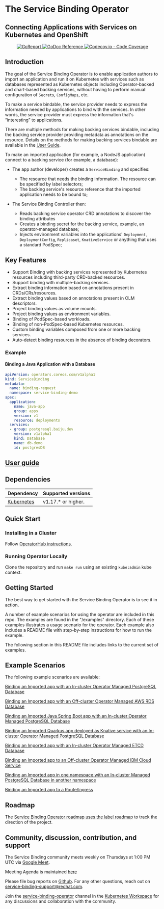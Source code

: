 # The Service Binding Operator
## Connecting Applications with Services on Kubernetes and OpenShift

<p align="center">
    <a alt="GoReport" href="https://goreportcard.com/report/github.com/redhat-developer/service-binding-operator">
        <img alt="GoReport" src="https://goreportcard.com/badge/github.com/redhat-developer/service-binding-operator">
    </a>
    <a href="https://godoc.org/github.com/redhat-developer/service-binding-operator">
        <img alt="GoDoc Reference" src="https://godoc.org/github.com/redhat-developer/service-binding-operator?status.svg">
    </a>
    <a href="https://codecov.io/gh/redhat-developer/service-binding-operator">
        <img alt="Codecov.io - Code Coverage" src="https://codecov.io/gh/redhat-developer/service-binding-operator/branch/master/graph/badge.svg">
    </a>
</p>

## Introduction

The goal of the Service Binding Operator is to enable application authors to
import an application and run it on Kubernetes with services
such as databases represented as Kubernetes objects including Operator-backed and chart-based backing services, without having to perform manual configuration of `Secrets`,
`ConfigMaps`, etc.

To make a service bindable, the service provider needs to express
the information needed by applications to bind with the services. In other words, the service provider must express the
information that's “interesting” to applications.

There are multiple methods for making backing services
bindable, including the backing service provider providing metadata as
annotations on the resource. Details on the methods for making backing services bindable
are available in the [User Guide](docs/User_Guide.md).

To make an imported application (for example, a NodeJS application)
connect to a backing service (for example, a database):

* The app author (developer) creates a `ServiceBinding` and specifies:
  * The resource that needs the binding information. The resource can be
    specified by label selectors;
  * The backing service's resource reference that the imported application
    needs to be bound to;

* The Service Binding Controller then:
  * Reads backing service operator CRD annotations to discover the
    binding attributes
  * Creates a binding secret for the backing service, example, an operator-managed database;
  * Injects environment variables into the applications' `Deployment`, `DeploymentConfig`,
    `Replicaset`, `KnativeService` or anything that uses a standard PodSpec;

## Key Features

* Support Binding with backing services represented by Kubernetes resources including third-party CRD-backed resources.
* Support binding with multiple-backing services.
* Extract binding information based on annotations present in CRDs/CRs/resources. 
* Extract binding values based on annotations present in OLM descriptors.
* Project binding values as volume mounts.
* Project binding values as environment variables.
* Binding of PodSpec-based workloads.
* Binding of non-PodSpec-based Kubernetes resources.
* Custom binding variables composed from one or more backing services.
* Auto-detect binding resources in the absence of binding decorators.

### Example
#### Binding a Java Application with a Database

``` yaml
apiVersion: operators.coreos.com/v1alpha1
kind: ServiceBinding
metadata:
  name: binding-request
  namespace: service-binding-demo
spec:
  application:
    name: java-app
    group: apps
    version: v1
    resource: deployments
  services:
  - group: postgresql.baiju.dev
    version: v1alpha1
    kind: Database
    name: db-demo
    id: postgresDB
```

## [User guide](docs/User_Guide.md)

## Dependencies

| Dependency                                | Supported versions           |
| ----------------------------------------- | ---------------------------- |
| [Kubernetes](https://kubernetes.io/)      |  v1.17.\* or higher.        |


## Quick Start

### Installing in a Cluster

Follow [OperatorHub instructions](https://operatorhub.io/operator/service-binding-operator).

### Running Operator Locally

Clone the repository and run `make run` using an existing `kube:admin` kube context.

## Getting Started

The best way to get started with the Service Binding Operator is to see it in action.

A number of example scenarios for using the operator are included in this
repo. The examples are found in the "/examples" directory. Each of these
examples illustrates a usage scenario for the operator. Each example also
includes a README file with step-by-step instructions for how to run the
example.

The following section in this README file includes links to the current set of examples.

## Example Scenarios

The following example scenarios are available:

[Binding an Imported app with an In-cluster Operator Managed PostgreSQL Database](examples/nodejs_postgresql/README.md)

[Binding an Imported app with an Off-cluster Operator Managed AWS RDS Database](examples/nodejs_awsrds_varprefix/README.md)

[Binding an Imported Java Spring Boot app with an In-cluster Operator Managed PostgreSQL Database](examples/java_postgresql_customvar/README.md)

[Binding an Imported Quarkus app deployed as Knative service with an In-cluster Operator Managed PostgreSQL Database](examples/knative_postgresql_customvar/README.md)

[Binding an Imported app with an In-cluster Operator Managed ETCD Database](examples/nodejs_etcd_operator/README.md)

[Binding an Imported app to an Off-cluster Operator Managed IBM Cloud Service](examples/nodejs_ibmcloud_operator/README.md)

[Binding an Imported app in one namespace with an In-cluster Managed PostgreSQL Database in another namespace](examples/nodejs_postgresql_namespaces/README.md)

[Binding an Imported app to a Route/Ingress](examples/route_k8s_resource/README.md)

## Roadmap

The [Service Binding Operator roadmap uses the label roadmap](https://github.com/redhat-developer/service-binding-operator/labels/roadmap) to track the direction of the project.

## Community, discussion, contribution, and support

The Service Binding community meets weekly on Thursdays at 1:00 PM UTC via [Google Meet](https://meet.google.com/nkc-ngfv-ojn).

Meeting Agenda is maintained [here](https://docs.google.com/document/d/1HwhAKqpM6l4Ur3h3IApDFzbH2Y_xvj_n1x1pEdwRuSY/edit?usp=sharing)

Please file bug reports on [Github](https://github.com/redhat-developer/service-binding-operator/issues/new). For any other questions, reach out on [service-binding-support@redhat.com](https://www.redhat.com/mailman/listinfo/service-binding-support).

Join the [service-binding-operator](https://app.slack.com/client/T09NY5SBT/C019LQYGC5C) channel in the [Kubernetes Workspace](https://slack.k8s.io/) for any discussions and collaboration with the community.
